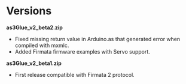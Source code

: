 # Versions #
**as3Glue\_v2\_beta2.zip**
  * Fixed missing return value in Arduino.as that generated error when compiled with mxmlc.
  * Added Firmata firmware examples with Servo support.

**as3Glue\_v2\_beta1.zip**
  * First release compatible with Firmata 2 protocol.